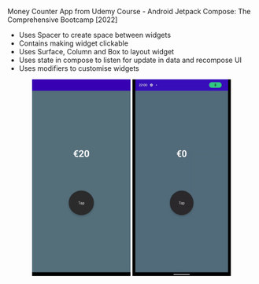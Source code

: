Money Counter App from Udemy Course - Android Jetpack Compose: The Comprehensive Bootcamp \[2022]

- Uses Spacer to create space between widgets
- Contains making widget clickable
- Uses Surface, Column and Box to layout widget 
- Uses state in compose to listen for update in data and recompose UI
- Uses modifiers to customise widgets

<p align="middle">
    <img src="screenshots/app.png" width="200" height="400"> 
    <img src="screenshots/counter.gif" width="200" height="400">
</p>